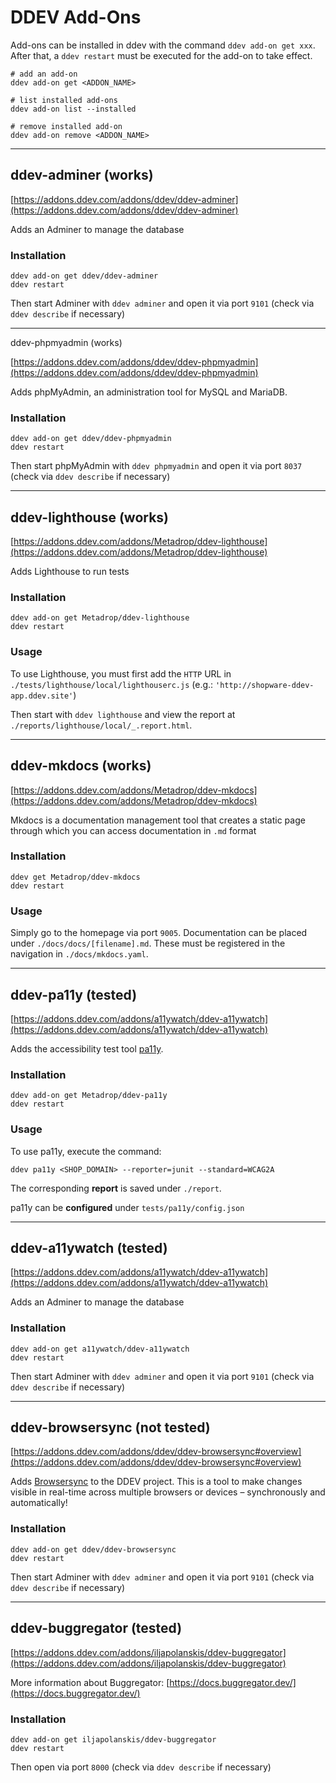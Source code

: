 # DDEV Add-Ons

Add-ons can be installed in ddev with the command `ddev add-on get xxx`. After that, a `ddev restart` must be executed for the add-on to take effect.

``` 
# add an add-on
ddev add-on get <ADDON_NAME>

# list installed add-ons
ddev add-on list --installed

# remove installed add-on
ddev add-on remove <ADDON_NAME>
```

---

## ddev-adminer (works)

[https://addons.ddev.com/addons/ddev/ddev-adminer](https://addons.ddev.com/addons/ddev/ddev-adminer)

Adds an Adminer to manage the database

### Installation

``` 
ddev add-on get ddev/ddev-adminer
ddev restart
```

Then start Adminer with `ddev adminer` and open it via port `9101` (check via `ddev describe` if necessary)

---

ddev-phpmyadmin (works)

[https://addons.ddev.com/addons/ddev/ddev-phpmyadmin](https://addons.ddev.com/addons/ddev/ddev-phpmyadmin)

Adds phpMyAdmin, an administration tool for MySQL and MariaDB.

### Installation

``` 
ddev add-on get ddev/ddev-phpmyadmin
ddev restart​
```

Then start phpMyAdmin with `ddev phpmyadmin` and open it via port `8037` (check via `ddev describe` if necessary)

---

## ddev-lighthouse (works)

[https://addons.ddev.com/addons/Metadrop/ddev-lighthouse](https://addons.ddev.com/addons/Metadrop/ddev-lighthouse) 

Adds Lighthouse to run tests

### Installation

``` 
ddev add-on get Metadrop/ddev-lighthouse
ddev restart​
```

### Usage

To use Lighthouse, you must first add the `HTTP` URL in `./tests/lighthouse/local/lighthouserc.js` (e.g.: `'http://shopware-ddev-app.ddev.site'`)

Then start with `ddev lighthouse` and view the report at `./reports/lighthouse/local/_.report.html`.

---

## ddev-mkdocs (works)

[https://addons.ddev.com/addons/Metadrop/ddev-mkdocs](https://addons.ddev.com/addons/Metadrop/ddev-mkdocs)

Mkdocs is a documentation management tool that creates a static page through which you can access documentation in `.md` format

### Installation

``` 
ddev get Metadrop/ddev-mkdocs
ddev restart​
```

### Usage

Simply go to the homepage via port `9005`. Documentation can be placed under `./docs/docs/[filename].md`. These must be registered in the navigation in `./docs/mkdocs.yaml`.

---

## ddev-pa11y (tested)

[https://addons.ddev.com/addons/a11ywatch/ddev-a11ywatch](https://addons.ddev.com/addons/a11ywatch/ddev-a11ywatch) 

Adds the accessibility test tool [pa11y](https://pa11y.org/).

### Installation

``` 
ddev add-on get Metadrop/ddev-pa11y
ddev restart
```

### Usage

To use pa11y, execute the command:

``` 
ddev pa11y <SHOP_DOMAIN> --reporter=junit --standard=WCAG2A
```

The corresponding **report** is saved under `./report`.

pa11y can be **configured** under `tests/pa11y/config.json`

---

## ddev-a11ywatch (tested)

[https://addons.ddev.com/addons/a11ywatch/ddev-a11ywatch](https://addons.ddev.com/addons/a11ywatch/ddev-a11ywatch) 

Adds an Adminer to manage the database

### Installation

``` 
ddev add-on get a11ywatch/ddev-a11ywatch
ddev restart
```

Then start Adminer with `ddev adminer` and open it via port `9101` (check via `ddev describe` if necessary)

---

## ddev-browsersync (not tested)

[https://addons.ddev.com/addons/ddev/ddev-browsersync#overview](https://addons.ddev.com/addons/ddev/ddev-browsersync#overview)

Adds [Browsersync](https://browsersync.io/) to the DDEV project. This is a tool to make changes visible in real-time across multiple browsers or devices – synchronously and automatically!

### Installation

``` 
ddev add-on get ddev/ddev-browsersync
ddev restart
```

Then start Adminer with `ddev adminer` and open it via port `9101` (check via `ddev describe` if necessary)

---

## ddev-buggregator (tested)

[https://addons.ddev.com/addons/iljapolanskis/ddev-buggregator](https://addons.ddev.com/addons/iljapolanskis/ddev-buggregator) 

More information about Buggregator: [https://docs.buggregator.dev/](https://docs.buggregator.dev/)

### Installation

``` 
ddev add-on get iljapolanskis/ddev-buggregator
ddev restart
```

Then open via port `8000` (check via `ddev describe` if necessary)
